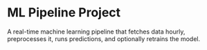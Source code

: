 # ML Pipeline Project

A real-time machine learning pipeline that fetches data hourly, preprocesses it, runs predictions, and optionally retrains the model.